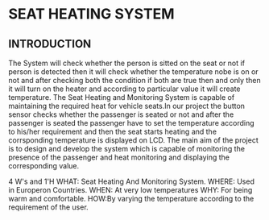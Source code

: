 # SEAT HEATING SYSTEM 

## INTRODUCTION

The System will check whether the person is sitted on the seat or not if person is detected then it will check whether the temperature nobe is on or not and after checking both the condition if both are true then and only then it will turn on the heater and according to particular value it will create temperature.
The Seat Heating and Monitoring System is capable of maintaining the required heat for vehicle seats.In our project the button sensor checks whether the passenger is seated or not and after the passenger is seated the passenger have to set the temperature according to his/her requirement and then the seat starts heating and the corrsponding temperature is displayed on LCD. The main aim of the project is to design and develop the system which is capable of monitoring the presence of the passenger and heat monitoring and displaying the corresponding value.

4 W's and 1'H
 WHAT: Seat Heating And Monitoring System.
 WHERE: Used in Europeron Countries.
 WHEN: At very low temperatures
 WHY: For being warm and comfortable.
 HOW:By varying the temperature according to the requirement of the user.
